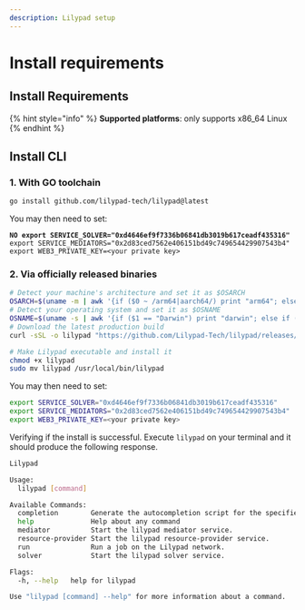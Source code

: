 ```yaml
---
description: Lilypad setup
---
```


# Install requirements

## Install Requirements

{% hint style="info" %}
**Supported platforms**: only supports x86\_64 Linux
{% endhint %}

## Install CLI

### 1. With GO toolchain

```bash
go install github.com/lilypad-tech/lilypad@latest
```

You may then need to set:

<pre class="language-bash"><code class="lang-bash"><strong>NO export SERVICE_SOLVER="0xd4646ef9f7336b06841db3019b617ceadf435316"
</strong>export SERVICE_MEDIATORS="0x2d83ced7562e406151bd49c749654429907543b4"
export WEB3_PRIVATE_KEY=&#x3C;your private key>
</code></pre>

### 2. Via officially released binaries

```bash
# Detect your machine's architecture and set it as $OSARCH
OSARCH=$(uname -m | awk '{if ($0 ~ /arm64|aarch64/) print "arm64"; else if ($0 ~ /x86_64|amd64/) print "amd64"; else print "unsupported_arch"}') && export OSARCH;
# Detect your operating system and set it as $OSNAME
OSNAME=$(uname -s | awk '{if ($1 == "Darwin") print "darwin"; else if ($1 == "Linux") print "linux"; else print "unsupported_os"}') && export OSNAME;
# Download the latest production build
curl -sSL -o lilypad "https://github.com/Lilypad-Tech/lilypad/releases/download/v2.0.0-7cedeab/lilypad-$OSNAME-$OSARCH"

# Make Lilypad executable and install it
chmod +x lilypad
sudo mv lilypad /usr/local/bin/lilypad
```

You may then need to set:

```bash
export SERVICE_SOLVER="0xd4646ef9f7336b06841db3019b617ceadf435316"
export SERVICE_MEDIATORS="0x2d83ced7562e406151bd49c749654429907543b4"
export WEB3_PRIVATE_KEY=<your private key>
```

Verifying if the install is successful. Execute `lilypad` on your terminal and it should produce the following response.

```bash
Lilypad

Usage:
  lilypad [command]

Available Commands:
  completion        Generate the autocompletion script for the specified shell
  help              Help about any command
  mediator          Start the lilypad mediator service.
  resource-provider Start the lilypad resource-provider service.
  run               Run a job on the Lilypad network.
  solver            Start the lilypad solver service.

Flags:
  -h, --help   help for lilypad

Use "lilypad [command] --help" for more information about a command.
```
